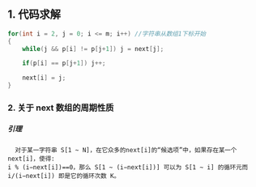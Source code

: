 ## 1. 代码求解

```c
for(int i = 2, j = 0; i <= m; i++) //字符串从数组1下标开始
{
    while(j && p[i] != p[j+1]) j = next[j];

    if(p[i] == p[j+1]) j++;

    next[i] = j;
}
```


### 2. 关于 next 数组的周期性质

##### 引理

```thoery
  对于某一字符串 S[1 ~ N]，在它众多的next[i]的“候选项”中，如果存在某一个next[i]，使得: 
i % (i−next[i])==0，那么 S[1 ~ (i−next[i])] 可以为 S[1 ~ i] 的循环元而 i/(i−next[i]) 即是它的循环次数 K。
```
